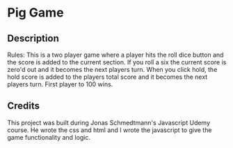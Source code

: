 # Pig Game

## Description

Rules: This is a two player game where a player hits the roll dice button and the score
is added to the current section. If you roll a six the current score is zero'd out
and it becomes the next players turn. When you click hold, the hold score is added to 
the players total score and it becomes the next players turn. First player to 100 wins.

## Credits

This project was built during Jonas Schmedtmann's Javascript Udemy course. He wrote
the css and html and I wrote the javascript to give the game functionality and logic.